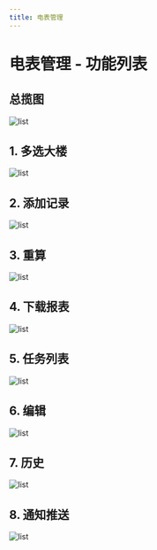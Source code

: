```yaml
---
title: 电表管理
---
```


# 电表管理 - 功能列表
## 总揽图
<img :src="$withBase('/img/list.png')" alt="list">

## 1. 多选大楼
<img :src="$withBase('/img/c3-1.png')" alt="list">

## 2. 添加记录
<img :src="$withBase('/img/c3-2.png')" alt="list">

## 3. 重算
<img :src="$withBase('/img/c3-3.png')" alt="list">

## 4. 下载报表
<img :src="$withBase('/img/c3-4.png')" alt="list">

## 5. 任务列表
<img :src="$withBase('/img/c3-5.png')" alt="list">

## 6. 编辑
<img :src="$withBase('/img/c3-6.png')" alt="list">

## 7. 历史
<img :src="$withBase('/img/c3-7.png')" alt="list">

## 8. 通知推送
<img :src="$withBase('/img/c3-8.png')" alt="list">
